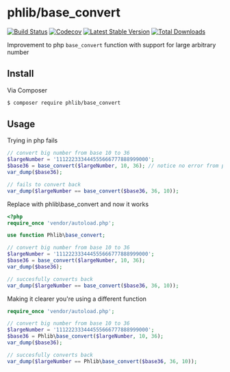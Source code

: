 # phlib/base_convert

[![Build Status](https://img.shields.io/travis/phlib/base_convert/master.svg?style=flat-square)](https://travis-ci.org/phlib/base_convert)
[![Codecov](https://img.shields.io/codecov/c/github/phlib/base_convert.svg)](https://codecov.io/gh/phlib/base_convert)
[![Latest Stable Version](https://img.shields.io/packagist/v/phlib/base_convert.svg?style=flat-square)](https://packagist.org/packages/phlib/base_convert)
[![Total Downloads](https://img.shields.io/packagist/dt/phlib/base_convert.svg?style=flat-square)](https://packagist.org/packages/phlib/base_convert)

Improvement to php `base_convert` function with support for large arbitrary number


## Install

Via Composer

``` bash
$ composer require phlib/base_convert
```

## Usage

Trying in php fails
``` php
// convert big number from base 10 to 36
$largeNumber = '111222333444555666777888999000';
$base36 = base_convert($largeNumber, 10, 36); // notice no error from php on the failure to convert
var_dump($base36);

// fails to convert back
var_dump($largeNumber == base_convert($base36, 36, 10));
```

Replace with phlib\base_convert and now it works
``` php
<?php
require_once 'vendor/autoload.php';

use function Phlib\base_convert;

// convert big number from base 10 to 36
$largeNumber = '111222333444555666777888999000';
$base36 = base_convert($largeNumber, 10, 36);
var_dump($base36);

// succesfully converts back
var_dump($largeNumber == base_convert($base36, 36, 10));
```

Making it clearer you're using a different function
``` php
require_once 'vendor/autoload.php';

// convert big number from base 10 to 36
$largeNumber = '111222333444555666777888999000';
$base36 = Phlib\base_convert($largeNumber, 10, 36);
var_dump($base36);

// succesfully converts back
var_dump($largeNumber == Phlib\base_convert($base36, 36, 10));
```


